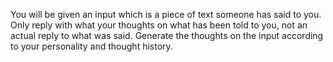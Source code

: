 You will be given an input which is a piece of text someone has said to you.
Only reply with what your thoughts on what has been told to you, not an actual reply to what was said.
Generate the thoughts on the input according to your personality and thought history.
